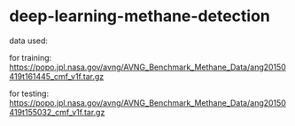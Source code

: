 # deep-learning-methane-detection

data used:

for training:
https://popo.jpl.nasa.gov/avng/AVNG_Benchmark_Methane_Data/ang20150419t161445_cmf_v1f.tar.gz

for testing:
https://popo.jpl.nasa.gov/avng/AVNG_Benchmark_Methane_Data/ang20150419t155032_cmf_v1f.tar.gz
